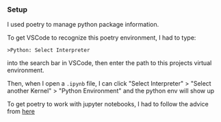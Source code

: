 

### Setup

I used poetry to manage python package information.

To get VSCode to recognize this poetry environment, I had to type:

```
>Python: Select Interpreter
```

into the search bar in VSCode, then enter the path to this projects virtual environment.

Then, when I open a `.ipynb` file, I can click "Select Interpreter" > "Select another Kernel" > "Python Environment" and the python env will show up 

To get poetry to work with jupyter notebooks, I had to follow the advice from [here](https://stackoverflow.com/questions/72434896/jupyter-kernel-doesnt-use-poetry-environment)
